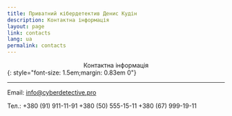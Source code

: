```yaml
---
title: Приватний кібердетектив Денис Кудін
description: Контактна інформація
layout: page
link: contacts
lang: ua
permalink: contacts
---
```


<center>Контактна інформація</center>
{: style="font-size: 1.5em;margin: 0.83em 0"}
<hr />

Email:  info@cyberdetective.pro

Тел.:   +380 (91) 911-11-91
        +380 (50) 555-15-11
        +380 (67) 999-19-11
